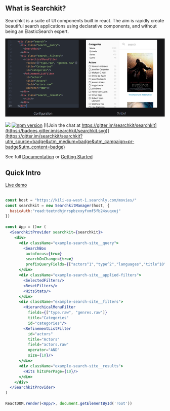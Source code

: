 ## What is Searchkit?
Searchkit is a suite of UI components built in react. The aim is rapidly create beautiful search applications using declarative components, and without being an ElasticSearch expert.

<img src="./docs/assets/codepreview.png"/>

[<img src="https://circleci.com/gh/searchkit/searchkit.png?style=shield"/>](https://circleci.com/gh/searchkit/searchkit)
[![npm version](https://badge.fury.io/js/searchkit.svg)](https://badge.fury.io/js/searchkit)
[![Join the chat at https://gitter.im/searchkit/searchkit](https://badges.gitter.im/searchkit/searchkit.svg)](https://gitter.im/searchkit/searchkit?utm_source=badge&utm_medium=badge&utm_campaign=pr-badge&utm_content=badge)


See full [Documentation](https://ssetem.gitbooks.io/searchkit/content/) or [Getting Started](https://ssetem.gitbooks.io/searchkit/content/docs/setup/index.html)

## Quick Intro
[Live demo](http://demo.searchkit.co)

```jsx

const host = "https://kili-eu-west-1.searchly.com/movies/"
const searchkit = new SearchkitManager(host, {
  basicAuth:"read:teetndhjnrspbzxxyfxmf5fb24suqxuj"
})

const App = ()=> (
  <SearchkitProvider searchkit={searchkit}>
    <div>
      <div className="example-search-site__query">
        <SearchBox
         autofocus={true}
         searchOnChange={true}
         prefixQueryFields={["actors^1","type^2","languages","title^10"]}/>
      </div>
      <div className="example-search-site__applied-filters">
        <SelectedFilters/>
        <ResetFilters/>
        <HitsStats/>
      </div>
      <div className="example-search-site__filters">
        <HierarchicalMenuFilter
          fields={["type.raw", "genres.raw"]}
          title="Categories"
          id="categories"/>
        <RefinementListFilter
          id="actors"
          title="Actors"
          field="actors.raw"
          operator="AND"
          size={10}/>
      </div>
      <div className="example-search-site__results">
        <Hits hitsPerPage={10}/>
      </div>
    </div>
  </SearchkitProvider>
)

ReactDOM.render(<App/>, document.getElementById('root'))

```
